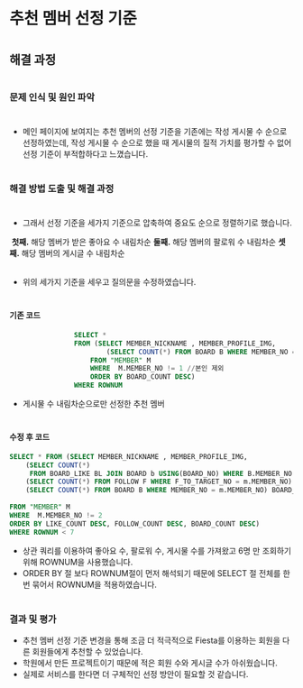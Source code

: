 # 추천 멤버 선정 기준  
#


## 해결 과정  
#



### 문제 인식 및 원인 파악  
#
- 메인 페이지에 보여지는 추천 멤버의 선정 기준을 기존에는 작성 게시물 수 순으로 선정하였는데, 작성 게시물 수 순으로 했을 때 게시물의 질적 가치를 평가할 수 없어 선정 기준이 부적합하다고 느꼈습니다.  


#
### 해결 방법 도출 및 해결 과정  
#
- 그래서 선정 기준을 세가지 기준으로 압축하여 중요도 순으로 정렬하기로 했습니다.   
        

​		**첫째.** 해당 멤버가 받은 좋아요 수 내림차순
​		**둘째.** 해당 멤버의 팔로워 수 내림차순
​		**셋째.** 해당 멤버의 게시글 수 내림차순  
​        

- 위의 세가지 기준을 세우고 질의문을 수정하였습니다.  

#

#### 기존 코드  

```sql
                SELECT * 
                FROM (SELECT MEMBER_NICKNAME , MEMBER_PROFILE_IMG, 
                        (SELECT COUNT(*) FROM BOARD B WHERE MEMBER_NO = m.MEMBER_NO) BOARD_COUNT
                    FROM "MEMBER" M
                    WHERE  M.MEMBER_NO != 1 //본인 제외
                    ORDER BY BOARD_COUNT DESC)
                WHERE ROWNUM
```

- 게시물 수 내림차순으로만 선정한 추천 멤버  

#

#### 수정 후 코드  

```sql
SELECT * FROM (SELECT MEMBER_NICKNAME , MEMBER_PROFILE_IMG, 
    (SELECT COUNT(*) 
     FROM BOARD_LIKE BL JOIN BOARD b USING(BOARD_NO) WHERE B.MEMBER_NO = M.MEMBER_NO) LIKE_COUNT,
 	(SELECT COUNT(*) FROM FOLLOW F WHERE F_TO_TARGET_NO = m.MEMBER_NO) FOLLOW_COUNT,
 	(SELECT COUNT(*) FROM BOARD B WHERE MEMBER_NO = m.MEMBER_NO) BOARD_COUNT
 	
FROM "MEMBER" M
WHERE  M.MEMBER_NO != 2
ORDER BY LIKE_COUNT DESC, FOLLOW_COUNT DESC, BOARD_COUNT DESC)
WHERE ROWNUM < 7
```
  
- 상관 쿼리를 이용하여 좋아요 수, 팔로워 수, 게시물 수를 가져왔고 6명 만 조회하기 위해 ROWNUM을 사용했습니다.  
- ORDER BY 절 보다 ROWNUM절이 먼저 해석되기 때문에 SELECT 절 전체를 한번 묶어서 ROWNUM을 적용하였습니다.   

#
  
### 결과 및 평가  

- 추천 멤버 선정 기준 변경을 통해 조금 더 적극적으로 Fiesta를 이용하는 회원을 다른 회원들에게 추천할 수 있었습니다.
- 학원에서 만든 프로젝트이기 때문에 적은 회원 수와 게시글 수가 아쉬웠습니다.
- 실제로 서비스를 한다면 더 구체적인 선정 방안이 필요할 것 같습니다.

  
#

